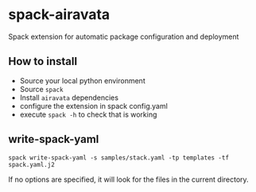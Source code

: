 # spack-airavata
Spack extension for automatic package configuration and deployment

## How to install

+ Source your local python environment
+ Source `spack`
+ Install `airavata` dependencies
+ configure the extension in spack config.yaml
+ execute `spack -h` to check that is working

## write-spack-yaml

```
spack write-spack-yaml -s samples/stack.yaml -tp templates -tf spack.yaml.j2
```
If no options are specified, it will look for the files in the current directory.
